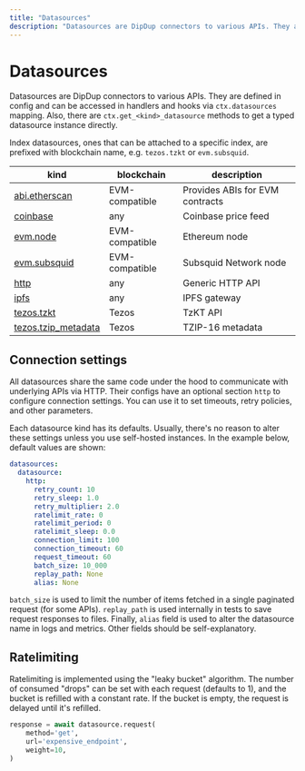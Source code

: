 ```yaml
---
title: "Datasources"
description: "Datasources are DipDup connectors to various APIs. They are defined in config and can be accessed in handlers and hooks via `ctx.datasources` mapping. Also, there are `ctx.get_<kind>_datasource` methods to get a typed datasource instance directly."
---
```


# Datasources

Datasources are DipDup connectors to various APIs. They are defined in config and can be accessed in handlers and hooks via `ctx.datasources` mapping. Also, there are `ctx.get_<kind>_datasource` methods to get a typed datasource instance directly.

Index datasources, ones that can be attached to a specific index, are prefixed with blockchain name, e.g. `tezos.tzkt` or `evm.subsquid`.

| kind                                                       | blockchain     | description                     |
| ---------------------------------------------------------- | -------------- | ------------------------------- |
| [abi.etherscan](../3.datasources/1.abi_etherscan.md)       | EVM-compatible | Provides ABIs for EVM contracts |
| [coinbase](../3.datasources/2.coinbase.md)                 | any            | Coinbase price feed             |
| [evm.node](../3.datasources/3.evm_node.md)                 | EVM-compatible | Ethereum node                   |
| [evm.subsquid](../3.datasources/4.evm_subsquid.md)         | EVM-compatible | Subsquid Network node           |
| [http](../3.datasources/5.http.md)                         | any            | Generic HTTP API                |
| [ipfs](../3.datasources/6.ipfs.md)                         | any            | IPFS gateway                    |
| [tezos.tzkt](../3.datasources/7.tezos_tzkt.md)             | Tezos          | TzKT API                        |
| [tezos.tzip_metadata](../3.datasources/8.tzip_metadata.md) | Tezos          | TZIP-16 metadata                |

## Connection settings

All datasources share the same code under the hood to communicate with underlying APIs via HTTP. Their configs have an optional section `http` to configure connection settings. You can use it to set timeouts, retry policies, and other parameters.

Each datasource kind has its defaults. Usually, there's no reason to alter these settings unless you use self-hosted instances. In the example below, default values are shown:

```yaml [dipdup.yaml]
datasources:
  datasource:
    http:
      retry_count: 10
      retry_sleep: 1.0
      retry_multiplier: 2.0
      ratelimit_rate: 0
      ratelimit_period: 0
      ratelimit_sleep: 0.0
      connection_limit: 100
      connection_timeout: 60
      request_timeout: 60
      batch_size: 10_000
      replay_path: None
      alias: None
```

`batch_size` is used to limit the number of items fetched in a single paginated request (for some APIs). `replay_path` is used internally in tests to save request responses to files. Finally, `alias` field is used to alter the datasource name in logs and metrics. Other fields should be self-explanatory.

## Ratelimiting

Ratelimiting is implemented using the "leaky bucket" algorithm. The number of consumed "drops" can be set with each request (defaults to 1), and the bucket is refilled with a constant rate. If the bucket is empty, the request is delayed until it's refilled.

```python
response = await datasource.request(
    method='get',
    url='expensive_endpoint',
    weight=10,
)
```
